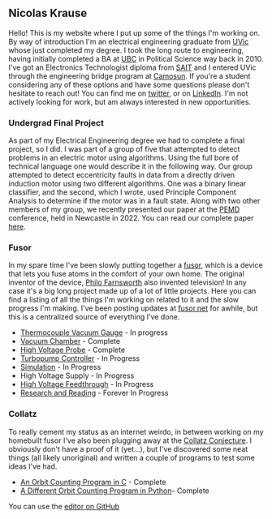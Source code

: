 ## Nicolas Krause

Hello! This is my website where I put up some of the things I'm working on. By way of introduction I'm an electrical engineering graduate from [UVic](https://www.uvic.ca/engineering/ece/current/undergraduate/electrical/index.php) whose just completed my degree. I took the long route to engineering, having initially completed a BA at [UBC](https://www.ubc.ca/) in Political Science way back in 2010. I've got an Electronics Technologist diploma from [SAIT](https://www.sait.ca/programs-and-courses/diplomas/electronics-engineering-technology) and I entered UVic through the engineering bridge program at [Camosun](https://camosun.ca/programs-courses/find-program/electrical-computer-engineering-bridge-uvic-advanced-diploma). If you're a student considering any of these options and have some questions please don't hesitate to reach out! You can find me on [twitter](https://twitter.com/NickKrause1), or on [LinkedIn](https://www.linkedin.com/in/nicolas-krause-2b3a1525/). I'm not actively looking for work, but am always interested in new opportunities. 

### Undergrad Final Project
As part of my Electrical Engineering degree we had to complete a final project, so I did. I was part of a group of five that attempted to detect problems in an electric motor using algorithms. Using the full bore of technical language one would describe it in the following way. Our group attempted to detect eccentricity faults in data from a directly driven induction motor using two different algorithms. One was a binary linear classifier, and the second, which I wrote, used Principle Component Analysis to determine if the motor was in a fault state. Along with two other members of my group, we recently presented our paper at the [PEMD](https://pemd.theiet.org/) conference, held in Newcastle in 2022. You can read our complete paper [here](). 

### Fusor
In my spare time I've been slowly putting together a [fusor](https://fusor.net/), which is a device that lets you fuse atoms in the comfort of your own home. The original inventor of the device, [Philo Farnsworth](https://en.wikipedia.org/wiki/Philo_Farnsworth) also invented television! In any case it's a big long project made up of a lot of little projects. Here you can find a listing of all the things I'm working on related to it and the slow progress I'm making. I've been posting updates at [fusor.net](https://fusor.net/board/) for awhile, but this is a centralized source of everything I've done. 
* [Thermocouple Vacuum Gauge](https://fuzzybunnys.github.io/Thermocouple-Gauge-Sensor/) - In progress
* [Vacuum Chamber](https://fuzzybunnys.github.io/Vacuum-Chamber/) - Complete
* [High Voltage Probe](https://fuzzybunnys.github.io/HighVoltageProbe) - Complete
* [Turbopump Controller](https://fuzzybunnys.github.io/TurbopumpController) - In Progress
* [Simulation](https://fuzzybunnys.github.io/Fusor-Simulation/) - In Progress
* High Voltage Supply - In Progress
* [High Voltage Feedthrough]() - In Progress
* [Research and Reading](https://fuzzybunnys.github.io/FusorResearchReading) - Forever In Progress

### Collatz
To really cement my status as an internet weirdo, in between working on my homebuilt fusor I've also been plugging away at the [Collatz Conjecture](https://en.wikipedia.org/wiki/Collatz_conjecture). I obviously don't have a proof of it (yet...), but I've discovered some neat things (all likely unoriginal) and written a couple of programs to test some ideas I've had.
* [An Orbit Counting Program in C](https://fuzzybunnys.github.io/Collatz-Programs/) - Complete
* [A Different Orbit Counting Program in Python](https://fuzzybunnys.github.io/A-Different-Orbit-Counting-Program/)- Complete


You can use the [editor on GitHub](https://github.com/FuzzyBunnys/Website/edit/gh-pages/index.md) 

